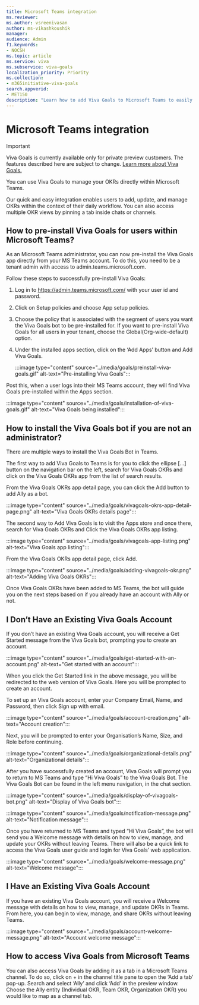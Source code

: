 ```yaml
---
title: Microsoft Teams integration
ms.reviewer: 
ms.author: vsreenivasan
author: ms-vikashkoushik
manager: 
audience: Admin
f1.keywords:
- NOCSH
ms.topic: article
ms.service: viva
ms.subservice: viva-goals
localization_priority: Priority
ms.collection:  
- m365initiative-viva-goals  
search.appverid:
- MET150
description: "Learn how to add Viva Goals to Microsoft Teams to easily view, manage and share OKRs across your organization, without leaving Microsoft Teams."
---
```


# Microsoft Teams integration

> [!IMPORTANT] 
> Viva Goals is currently available only for private preview customers. The features described here are subject to change. [Learn more about Viva Goals.](https://go.microsoft.com/fwlink/?linkid=2189933)

You can use Viva Goals to manage your OKRs directly within Microsoft Teams.

Our quick and easy integration enables users to add, update, and manage OKRs within the context of their daily workflow. You can also access multiple OKR views by pinning a tab inside chats or channels.

## How to pre-install Viva Goals for users within Microsoft Teams?

As an Microsoft Teams administrator, you can now pre-install the Viva Goals app directly from your MS Teams account. To do this, you need to be a tenant admin with access to admin.teams.microsoft.com.

Follow these steps to successfully pre-install Viva Goals:

1. Log in to https://admin.teams.microsoft.com/ with your user id and password.
1. Click on Setup policies and choose App setup policies.
1. Choose the policy that is associated with the segment of users you want the Viva Goals bot to be pre-installed for. If you want to pre-install Viva Goals for all users in your tenant, choose the Global(Org-wide-default) option.
1. Under the installed apps section, click on the ‘Add Apps’ button and Add Viva Goals.

   :::image type="content" source="../media/goals/preinstall-viva-goals.gif" alt-text="Pre-installing Viva Goals":::

Post this, when a user logs into their MS Teams account, they will find Viva Goals pre-installed within the Apps section.

:::image type="content" source="../media/goals/installation-of-viva-goals.gif" alt-text="Viva Goals being installed":::

## How to install the Viva Goals bot if you are not an administrator?

There are multiple ways to install the Viva Goals Bot in Teams.

The first way to add Viva Goals to Teams is for you to click the ellipse […] button on the navigation bar on the left, search for Viva Goals OKRs and click on the Viva Goals OKRs app from the list of search results.

From the Viva Goals OKRs app detail page, you can click the Add button to add Ally as a bot.

:::image type="content" source="../media/goals/vivagoals-okrs-app-detail-page.png" alt-text="Viva Goals OKRs details page":::

The second way to Add Viva Goals is to visit the Apps store and once there, search for Viva Goals OKRs and Click the Viva Goals OKRs app listing.

:::image type="content" source="../media/goals/vivagoals-app-listing.png" alt-text="Viva Goals app listing":::

From the Viva Goals OKRs app detail page, click Add.

:::image type="content" source="../media/goals/adding-vivagoals-okr.png" alt-text="Adding Viva Goals OKRs":::

Once Viva Goals OKRs have been added to MS Teams, the bot will guide you on the next steps based on if you already have an account with Ally or not.

## I Don’t Have an Existing Viva Goals Account

If you don’t have an existing Viva Goals account, you will receive a Get Started message from the Viva Goals bot, prompting you to create an account.

:::image type="content" source="../media/goals/get-started-with-an-account.png" alt-text="Get started with an account":::

When you click the Get Started link in the above message, you will be redirected to the web version of Viva Goals. Here you will be prompted to create an account. 

To set up an Viva Goals account, enter your Company Email, Name, and Password, then click Sign up with email.

:::image type="content" source="../media/goals/account-creation.png" alt-text="Account creation":::

Next, you will be prompted to enter your Organisation’s Name, Size, and Role before continuing. 

:::image type="content" source="../media/goals/organizational-details.png" alt-text="Organizational details":::

After you have successfully created an account, Viva Goals will prompt you to return to MS Teams and type “Hi Viva Goals” to the Viva Goals Bot. The Viva Goals Bot can be found in the left menu navigation, in the chat section.

:::image type="content" source="../media/goals/display-of-vivagoals-bot.png" alt-text="Display of Viva Goals bot":::

:::image type="content" source="../media/goals/notification-message.png" alt-text="Notification message":::

Once you have returned to MS Teams and typed “Hi Viva Goals”, the bot will send you a Welcome message with details on how to view, manage, and update your OKRs without leaving Teams. There will also be a quick link to access the Viva Goals user guide and login for Viva Goals’ web application.

:::image type="content" source="../media/goals/welcome-message.png" alt-text="Welcome message":::

## I Have an Existing Viva Goals Account

If you have an existing Viva Goals account, you will receive a Welcome message with details on how to view, manage, and update OKRs in Teams. From here, you can begin to view, manage, and share OKRs without leaving Teams.

:::image type="content" source="../media/goals/account-welcome-message.png" alt-text="Account welcome message":::

## How to access Viva Goals from Microsoft Teams

You can also access Viva Goals by adding it as a tab in a Microsoft Teams channel. To do so, click on + in the channel title pane to open the ‘Add a tab’ pop-up. Search and select ‘Ally’ and click ‘Add’ in the preview window. Choose the Ally entity (Individual OKR, Team OKR, Organization OKR) you would like to map as a channel tab.

